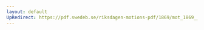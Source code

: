 ```yaml
---
layout: default
UpRedirect: https://pdf.swedeb.se/riksdagen-motions-pdf/1869/mot_1869__ak__00288.pdf
---
```

